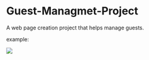 # **Guest-Managmet-Project**

A web page creation project that helps manage guests.

example:

![](https://github.com/orrmb/Guest-Managmet-Project/guest_managment.gif)
